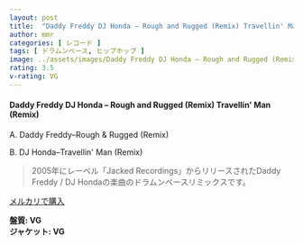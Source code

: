 ```yaml
---
layout: post
title:  "Daddy Freddy DJ Honda – Rough and Rugged (Remix) Travellin' Man (Remix)"
author: mmr
categories: [ レコード ]
tags: [ ドラムンベース, ヒップホップ ]
image: ../assets/images/Daddy Freddy DJ Honda – Rough and Rugged (Remix) Travellin' Man (Remix).jpg
rating: 3.5
v-rating: VG
---
```


#### Daddy Freddy DJ Honda – Rough and Rugged (Remix) Travellin' Man (Remix)

A. Daddy Freddy–Rough & Rugged (Remix)

B. DJ Honda–Travellin' Man (Remix)

> 2005年にレーベル「Jacked Recordings」からリリースされたDaddy Freddy / DJ Hondaの楽曲のドラムンベースリミックスです。

[メルカリで購入](https://jp.mercari.com/item/m13560022490)

<div class="mt-4 mb-4 d-flex align-items-center">
<strong class="mr-1">盤質: VG</strong>
</div>
<div class="mt-4 mb-4 d-flex align-items-center">
<strong class="mr-1">ジャケット: VG</strong>
</div>
